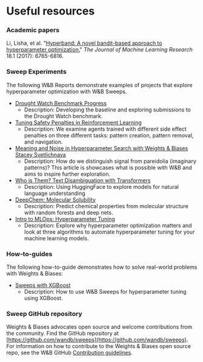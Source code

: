 # Useful resources

### Academic papers

Li, Lisha, et al. "[Hyperband: A novel bandit-based approach to hyperparameter optimization.](https://arxiv.org/pdf/1603.06560.pdf)" _The   Journal of Machine Learning Research_ 18.1 (2017): 6765-6816.

### Sweep Experiments

The following W\&B Reports demonstrate examples of projects that explore hyperparameter optimization with W\&B Sweeps.&#x20;

* <mark style="color:blue;"></mark>[Drought Watch Benchmark Progress](https://wandb.ai/stacey/droughtwatch/reports/Drought-Watch-Benchmark-Progress--Vmlldzo3ODQ3OQ)
  * Description: Developing the baseline and exploring submissions to the Drought Watch benchmark.
* [Tuning Safety Penalties in Reinforcement Learning](https://wandb.ai/safelife/benchmark-sweeps/reports/Tuning-Safety-Penalties-in-Reinforcement-Learning---VmlldzoyNjQyODM)
  * Description: We examine agents trained with different side effect penalties on three different tasks: pattern creation, pattern removal, and navigation.
* [Meaning and Noise in Hyperparameter Search with Weights & Biases](https://wandb.ai/stacey/pytorch\_intro/reports/Meaning-and-Noise-in-Hyperparameter-Search--Vmlldzo0Mzk5MQ) [Stacey Svetlichnaya](https://wandb.ai/stacey)
  * Description: How do we distinguish signal from pareidolia (imaginary patterns)? This article is showcases what is possible with W\&B and aims to inspire further exploration.
* [Who is Them? Text Disambiguation with Transformers](https://wandb.ai/stacey/winograd/reports/Who-is-Them-Text-Disambiguation-with-Transformers--VmlldzoxMDU1NTc)
  * Description: Using HuggingFace to explore models for natural language understanding
* [DeepChem: Molecular Solubility](https://wandb.ai/stacey/deepchem\_molsol/reports/DeepChem-Molecular-Solubility--VmlldzoxMjQxMjM)
  * Description: Predict chemical properties from molecular structure with random forests and deep nets.
* [Intro to MLOps: Hyperparameter Tuning](https://wandb.ai/iamleonie/Intro-to-MLOps/reports/Intro-to-MLOps-Hyperparameter-Tuning--VmlldzozMTg2OTk3)
  * Description: Explore why hyperparameter optimization matters and look at three algorithms to automate hyperparameter tuning for your machine learning models.

### How-to-guides

The following how-to-guide demonstrates how to solve real-world problems with Weights & Biases:

* [Sweeps with XGBoost ](https://github.com/wandb/examples/blob/master/examples/wandb-sweeps/sweeps-xgboost/xgboost\_tune.py)
  * Description: How to use W\&B Sweeps for hyperparameter tuning using XGBoost.

### Sweep GitHub repository

Weights & Biases advocates open source and welcome contributions from the community. Find the GitHub repository at [https://github.com/wandb/sweeps](https://github.com/wandb/sweeps). For information on how to contribute to the Weights & Biases open source repo, see the W\&B GitHub [Contribution guidelines](https://github.com/wandb/wandb/blob/master/CONTRIBUTING.md).&#x20;

